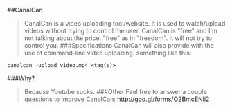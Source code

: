 ##CanalCan
>CanalCan is a video uploading tool/website.
It is used to watch/upload videos without trying to control the user.
CanalCan is "free" and I'm not talking about the price.
"free" as in "freedom".
It will not try to control you.
###Specifications
>CanalCan will also provide with the use of command-line video uploading.
something like this:

	canalcan -upload video.mp4 <tag(s)>

###Why?
>Because Youtube sucks.
###Other
>Feel free to answer a couple questions to improve CanalCan:
	http://goo.gl/forms/O2BmcENli2
